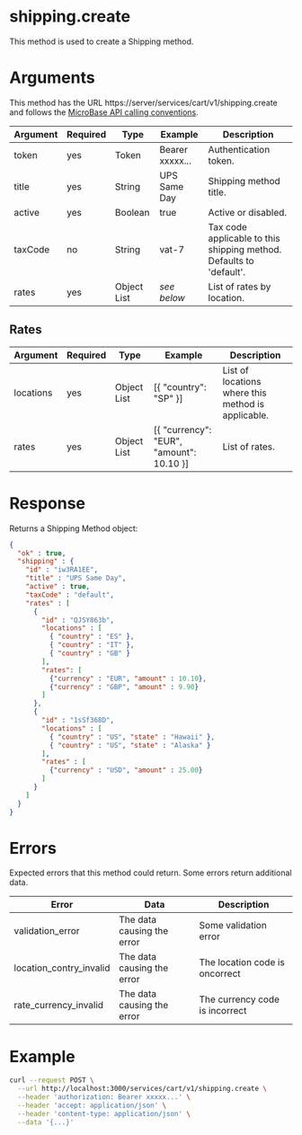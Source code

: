 # shipping.create

This method is used to create a Shipping method.

# Arguments

This method has the URL https://server/services/cart/v1/shipping.create and
follows the [MicroBase API calling conventions](../calling-conventions.html).

Argument | Required | Type | Example | Description
---------|----------|------|---------|------------
token    | yes | Token       | Bearer xxxxx... | Authentication token.
title    | yes | String      | UPS Same Day    | Shipping method title.
active   | yes | Boolean     | true            | Active or disabled.
taxCode  | no  | String      | vat-7           | Tax code applicable to this shipping method. Defaults to 'default'.   
rates    | yes | Object List | *see below*     | List of rates by location.

## Rates

Argument | Required | Type | Example | Description
---------|----------|------|---------|------------
locations | yes | Object List | [{ "country": "SP" }] | List of locations where this method is applicable. 
rates     | yes | Object List | [{ "currency": "EUR", "amount": 10.10 }] | List of rates.

# Response

Returns a Shipping Method object:

```json
{
  "ok" : true,
  "shipping" : {
    "id" : "iw3RA1EE",
    "title" : "UPS Same Day",
    "active" : true,
    "taxCode" : "default",
    "rates" : [
      {
        "id" : "QJSY863b",
        "locations" : [
          { "country" : "ES" },
          { "country" : "IT" },
          { "country" : "GB" }
        ],
        "rates": [
          {"currency" : "EUR", "amount" : 10.10},
          {"currency" : "GBP", "amount" : 9.90}
        ]
      },
      {
        "id" : "1sSf368D",
        "locations" : [
          { "country" : "US", "state" : "Hawaii" },
          { "country" : "US", "state" : "Alaska" }
        ],
        "rates" : [
          {"currency" : "USD", "amount" : 25.00}
        ]
      }
    ]
  }
}
```

# Errors

Expected errors that this method could return. Some errors return additional data.

Error | Data | Description
------|------|------------
validation_error | The data causing the error | Some validation error
location_contry_invalid | The data causing the error | The location code is oncorrect
rate_currency_invalid | The data causing the error | The currency code is incorrect

# Example

```bash
curl --request POST \
  --url http://localhost:3000/services/cart/v1/shipping.create \
  --header 'authorization: Bearer xxxxx...' \
  --header 'accept: application/json' \
  --header 'content-type: application/json' \
  --data '{...}'
```
